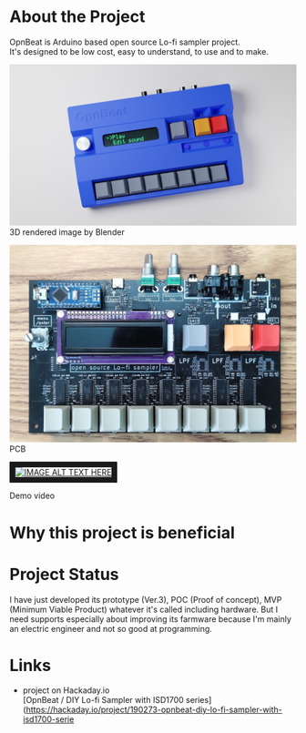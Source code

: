 # About the Project
OpnBeat is Arduino based open source Lo-fi sampler project.<br>
It's designed to be low cost, easy to understand, to use and to make.

![alt text](images/OpnBeat_PROTO3_rendered_20230404.jpg)
3D rendered image by Blender

![alt text](images/OpnBeat_PROTO3_PCB(TOP)_20230404.jpg)
PCB

<a href="http://www.youtube.com/watch?feature=player_embedded&v=SjGH37jxioc
" target="_blank"><img src="http://img.youtube.com/vi/SjGH37jxioc/0.jpg" 
alt="IMAGE ALT TEXT HERE" width="640" height="480" border="10" /></a>

Demo video

# Why this project is beneficial

# Project Status
I have just developed its prototype (Ver.3), POC (Proof of concept), MVP (Minimum Viable Product) whatever it's called including hardware. But I need supports especially about improving its farmware because I'm mainly an electric engineer and not so good at programming.

# Links
* project on Hackaday.io<br>
[OpnBeat / DIY Lo-fi Sampler with ISD1700 series](https://hackaday.io/project/190273-opnbeat-diy-lo-fi-sampler-with-isd1700-serie
